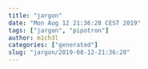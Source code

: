 ```yaml
---
title: "jargon"
date: "Mon Aug 12 21:36:28 CEST 2019"
tags: ["jargon", "pipotron"]
author: m1ch3l
categories: ["generated"]
slug: "jargon/2019-08-12-21:36:28"
---
```



